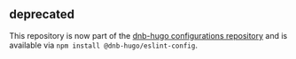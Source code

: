 ## deprecated

This repository is now part of the [dnb-hugo configurations repository](https://github.com/dnb-hugo/configurations) and is available via `npm install @dnb-hugo/eslint-config`.
